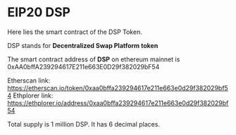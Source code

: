 # EIP20 DSP

Here lies the smart contract of the DSP Token.

DSP stands for **Decentralized Swap Platform token**

The smart contract address of **DSP** on ethereum mainnet is 0xAA0bffA239294617E211e663E0D29f382029bF54

Etherscan link: https://etherscan.io/token/0xaa0bffa239294617e211e663e0d29f382029bf54
Ethplorer link: https://ethplorer.io/address/0xaa0bffa239294617e211e663e0d29f382029bf54

Total supply is 1 million DSP. It has 6 decimal places.
